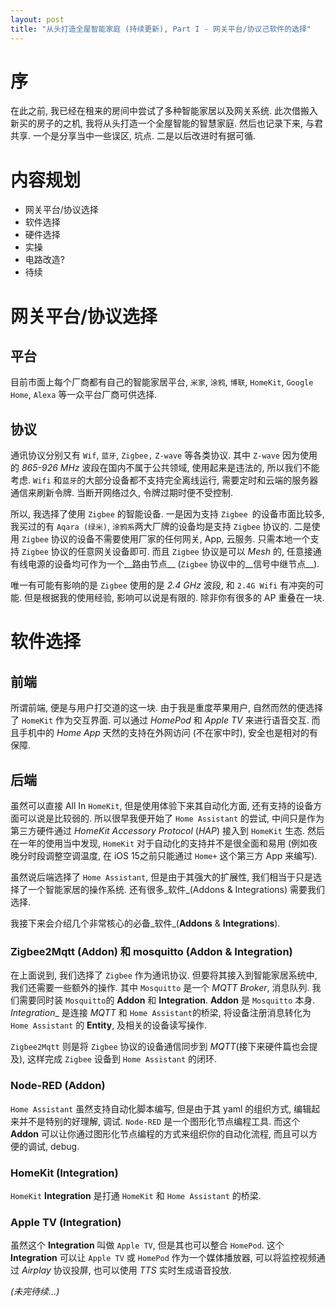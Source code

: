 ```yaml
---
layout: post
title: "从头打造全屋智能家庭 (持续更新), Part I - 网关平台/协议己软件的选择"
---
```


# 序
在此之前, 我已经在租来的房间中尝试了多种智能家居以及网关系统. 此次借搬入新买的房子的之机, 我将从头打造一个全屋智能的智慧家庭. 然后也记录下来, 与君共享. 一个是分享当中一些误区, 坑点. 二是以后改进时有据可循.

# 内容规划
 * 网关平台/协议选择
 * 软件选择
 * 硬件选择
 * 实操
 * 电路改造?
 * 待续

# 网关平台/协议选择

## 平台

目前市面上每个厂商都有自己的智能家居平台, `米家`, `涂鸦`, `博联`, `HomeKit`, `Google Home`, `Alexa` 等一众平台厂商可供选择. 

## 协议

通讯协议分别又有 `Wif`, `蓝牙`, `Zigbee,` `Z-wave` 等各类协议. 其中 `Z-wave` 因为使用的 _865-926 MHz_ 波段在国内不属于公共领域, 使用起来是违法的, 所以我们不能考虑. `Wifi` 和`蓝牙`的大部分设备都不支持完全离线运行, 需要定时和云端的服务器通信来刷新令牌. 当断开网络过久, 令牌过期时便不受控制. 

所以, 我选择了使用 `Zigbee` 的智能设备. 一是因为支持 `Zigbee `的设备市面比较多, 我买过的有 `Aqara (绿米)`, `涂鸦系`两大厂牌的设备均是支持 `Zigbee` 协议的. 二是使用 `Zigbee` 协议的设备不需要使用厂家的任何网关, App, 云服务. 只需本地一个支持 `Zigbee` 协议的任意网关设备即可. 而且 `Zigbee` 协议是可以 _Mesh_ 的, 任意接通有线电源的设备均可作为一个__路由节点__ (`Zigbee` 协议中的__信号中继节点__).

唯一有可能有影响的是 `Zigbee` 使用的是 _2.4 GHz_ 波段, 和 `2.4G Wifi` 有冲突的可能. 但是根据我的使用经验, 影响可以说是有限的. 除非你有很多的 AP 重叠在一块.

# 软件选择

## 前端

所谓前端, 便是与用户打交道的这一块. 由于我是重度苹果用户, 自然而然的便选择了 `HomeKit` 作为交互界面. 可以通过 _HomePod_  和 _Apple TV_ 来进行语音交互. 而且手机中的 _Home App_ 天然的支持在外网访问 (不在家中时), 安全也是相对的有保障.

## 后端

虽然可以直接 All In `HomeKit`, 但是使用体验下来其自动化方面, 还有支持的设备方面可以说是比较弱的. 所以很早我便开始了 `Home Assistant` 的尝试, 中间只是作为第三方硬件通过 _HomeKit Accessory Protocol_ (_HAP_)  接入到 `HomeKit` 生态. 然后在一年的使用当中发现, `HomeKit` 对于自动化的支持并不是很全面和易用 (例如夜晚分时段调整空调温度, 在 iOS 15之前只能通过 `Home+` 这个第三方 App 来编写).

虽然说后端选择了 `Home Assistant`, 但是由于其强大的扩展性, 我们相当于只是选择了一个智能家居的操作系统. 还有很多_软件_(Addons & Integrations) 需要我们选择.

我接下来会介绍几个非常核心的必备_软件_(__Addons__ & __Integrations__).

### Zigbee2Mqtt (Addon) 和 mosquitto (Addon & Integration)

在上面说到, 我们选择了 `Zigbee` 作为通讯协议. 但要将其接入到智能家居系统中, 我们还需要一些额外的操作. 其中 `Mosquitto` 是一个 _MQTT Broker_,  消息队列. 我们需要同时装 `Mosquitto`的 __Addon__ 和 __Integration__. __Addon__ 是 `Mosquitto` 本身. _Integration__ 是连接 _MQTT_ 和 `Home Assistant`的桥梁, 将设备注册消息转化为 `Home Assistant` 的 __Entity__, 及相关的设备读写操作.

`Zigbee2Mqtt` 则是将 `Zigbee` 协议的设备通信同步到 _MQTT_(接下来硬件篇也会提及), 这样完成 `Zigbee` 设备到 `Home Assistant` 的闭环.

### Node-RED (Addon)

`Home Assistant` 虽然支持自动化脚本编写, 但是由于其 yaml 的组织方式, 编辑起来并不是特别的好理解, 调试.  `Node-RED` 是一个图形化节点编程工具. 而这个 __Addon__ 可以让你通过图形化节点编程的方式来组织你的自动化流程, 而且可以方便的调试, debug.

### HomeKit (Integration)

`HomeKit` __Integration__ 是打通 `HomeKit` 和 `Home Assistant` 的桥梁.

### Apple TV (Integration)

虽然这个 __Integration__ 叫做 `Apple TV`, 但是其也可以整合 `HomePod`. 这个 __Integration__ 可以让 `Apple TV` 或 `HomePod` 作为一个媒体播放器, 可以将监控视频通过 _Airplay_ 协议投屏, 也可以使用 _TTS_ 实时生成语音投放.



_(未完待续...)_

